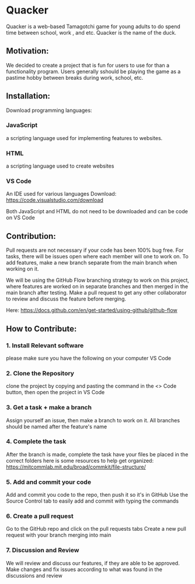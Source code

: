 # Quacker

Quacker is a web-based Tamagotchi game for young adults to do spend time between school, work , and etc. Quacker is the name of the duck.

## Motivation:

We decided to create a project that is fun for users to use for than a functionality program. Users generally sshould be playing the game as a pastime hobby between breaks during work, school, etc.

## Installation:

Download programming languages:

### JavaScript

a scripting language used for implementing features to websites.

### HTML

a scripting language used to create websites

### VS Code

An IDE used for various languages 
Download: https://code.visualstudio.com/download

Both JavaScript and HTML do not need to be downloaded and can be code on VS Code

## Contribution: 

Pull requests are not necessary if your code has been 100% bug free. For tasks, there will be issues open where each member will one to work on. To add features, make a new branch separate from the main branch when working on it.

We will be using the GitHub Flow branching strategy to work on this project, where features are worked on in separate branches and then merged in the main branch after testing. Make a pull request to get any other collaborator to review and discuss the feature before merging.

Here: https://docs.github.com/en/get-started/using-github/github-flow

## How to Contribute:
 
### 1. Install Relevant software

please make sure you have the following on your computer
VS Code

### 2. Clone the Repository

clone the project by copying and pasting the command in the <> Code button, then open the project in VS Code

### 3. Get a task + make a branch 

Assign yourself an issue, then make a branch to work on it. All branches should be named after the feature's name

### 4. Complete the task 
After the branch is made, complete the task
have your files be placed in the correct folders
here is some resources to help get organized: https://mitcommlab.mit.edu/broad/commkit/file-structure/

### 5. Add and commit your code
Add and commit you code to the repo, then push it so it's in GitHub
Use the Source Control tab to easily add and commit with typing the commands

### 6. Create a pull request
Go to the GitHub repo and click on the pull requests tabs
Create a new pull request with your branch merging into main

### 7. Discussion and Review

We will review and discuss our features, if they are able to be approved. Make changes and fix issues according to what was found in the discussions and review
